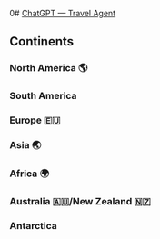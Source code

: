 0# [ChatGPT — Travel Agent](https://chat.openai.com/)

## Continents 

### North America 🌎 

### South America 

### Europe 🇪🇺 

### Asia 🌏 

### Africa 🌍 

### Australia 🇦🇺/New Zealand 🇳🇿 

### Antarctica

